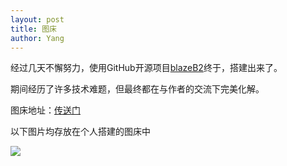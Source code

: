 ```yaml
---
layout: post
title: 图床
author: Yang
---
```


经过几天不懈努力，使用GitHub开源项目[blazeB2](https://github.com/Rr210/blazeB2)终于，搭建出来了。

期间经历了许多技术难题，但最终都在与作者的交流下完美化解。

图床地址：<a href="https://img.admirelight.com" target="_blank">传送门</a>

以下图片均存放在个人搭建的图床中

![](https://imgcdn.admirelight.com/img/e56b4e13-c966-4671-b412-52603b7f8c7f.png)
